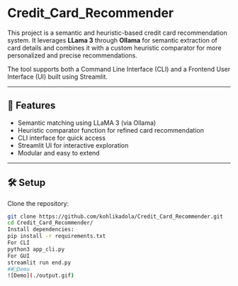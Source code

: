 # Credit_Card_Recommender
This project is a semantic and heuristic-based credit card recommendation system. It leverages **LLama 3** through **Ollama** for semantic extraction of card details and combines it with a custom heuristic comparator for more personalized and precise recommendations.

The tool supports both a Command Line Interface (CLI) and a Frontend User Interface (UI) built using Streamlit.

---

## 🚀 Features

- Semantic matching using LLaMA 3 (via Ollama)
- Heuristic comparator function for refined card recommendation
- CLI interface for quick access
- Streamlit UI for interactive exploration
- Modular and easy to extend

---

## 🛠 Setup

Clone the repository:

```bash
git clone https://github.com/kohlikadola/Credit_Card_Recommender.git
cd Credit_Card_Recommender/
Install dependencies:
pip install -r requirements.txt
For CLI
python3 app_cli.py
For GUI
streamlit run end.py
##🎥Demo
![Demo](./output.gif)


